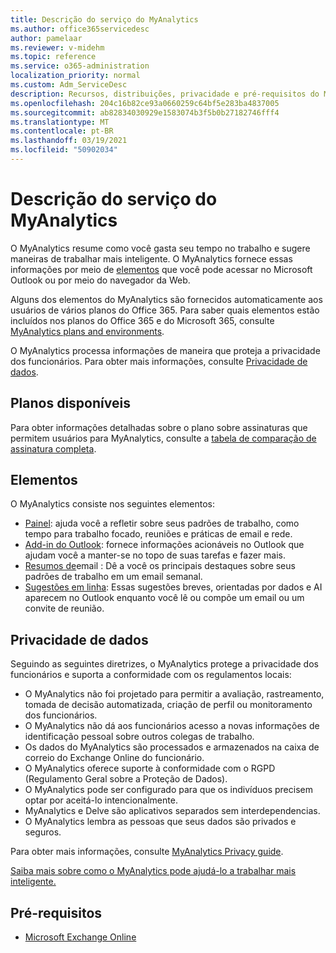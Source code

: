 ```yaml
---
title: Descrição do serviço do MyAnalytics
ms.author: office365servicedesc
author: pamelaar
ms.reviewer: v-midehm
ms.topic: reference
ms.service: o365-administration
localization_priority: normal
ms.custom: Adm_ServiceDesc
description: Recursos, distribuições, privacidade e pré-requisitos do MyAnalytics
ms.openlocfilehash: 204c16b82ce93a0660259c64bf5e283ba4837005
ms.sourcegitcommit: ab82834030929e1583074b3f5b0b27182746fff4
ms.translationtype: MT
ms.contentlocale: pt-BR
ms.lasthandoff: 03/19/2021
ms.locfileid: "50902034"
---
```

# <a name="myanalytics-service-description"></a>Descrição do serviço do MyAnalytics

O MyAnalytics resume como você gasta seu tempo no trabalho e sugere maneiras de trabalhar mais inteligente. O MyAnalytics fornece essas informações por meio de [elementos](#elements) que você pode acessar no Microsoft Outlook ou por meio do navegador da Web.

Alguns dos elementos do MyAnalytics são fornecidos automaticamente aos usuários de vários planos do Office 365. Para saber quais elementos estão incluídos nos planos do Office 365 e do Microsoft 365, consulte [MyAnalytics plans and environments](https://docs.microsoft.com/workplace-analytics/myanalytics/overview/plans-environments).  

O MyAnalytics processa informações de maneira que proteja a privacidade dos funcionários. Para obter mais informações, consulte [Privacidade de dados](#data-privacy).

## <a name="available-plans"></a>Planos disponíveis

Para obter informações detalhadas sobre o plano sobre assinaturas que permitem usuários para MyAnalytics, consulte a [tabela de comparação de assinatura completa](https://www.microsoft.com/microsoft-365/compare-microsoft-365-enterprise-plans).

## <a name="elements"></a>Elementos

O MyAnalytics consiste nos seguintes elementos:

* [Painel](https://docs.microsoft.com/workplace-analytics/myanalytics/use/dashboard-2): ajuda você a refletir sobre seus padrões de trabalho, como tempo para trabalho focado, reuniões e práticas de email e rede.
* [Add-in do Outlook](https://docs.microsoft.com/workplace-analytics/myanalytics/use/add-in): fornece informações acionáveis no Outlook que ajudam você a manter-se no topo de suas tarefas e fazer mais.
* [Resumos de](https://docs.microsoft.com/workplace-analytics/myanalytics/use/email-digest-2)email : Dê a você os principais destaques sobre seus padrões de trabalho em um email semanal.
* [Sugestões em linha](https://docs.microsoft.com/workplace-analytics/myanalytics/use/mya-notifications): Essas sugestões breves, orientadas por dados e AI aparecem no Outlook enquanto você lê ou compõe um email ou um convite de reunião.

## <a name="data-privacy"></a>Privacidade de dados

Seguindo as seguintes diretrizes, o MyAnalytics protege a privacidade dos funcionários e suporta a conformidade com os regulamentos locais:

* O MyAnalytics não foi projetado para permitir a avaliação, rastreamento, tomada de decisão automatizada, criação de perfil ou monitoramento dos funcionários.
* O MyAnalytics não dá aos funcionários acesso a novas informações de identificação pessoal sobre outros colegas de trabalho.
* Os dados do MyAnalytics são processados e armazenados na caixa de correio do Exchange Online do funcionário.
* O MyAnalytics oferece suporte à conformidade com o RGPD (Regulamento Geral sobre a Proteção de Dados).
* O MyAnalytics pode ser configurado para que os indivíduos precisem optar por aceitá-lo intencionalmente.
* MyAnalytics e Delve são aplicativos separados sem interdependencias.
* O MyAnalytics lembra as pessoas que seus dados são privados e seguros.

Para obter mais informações, consulte [MyAnalytics Privacy guide](https://docs.microsoft.com/workplace-analytics/myanalytics/overview/privacy-guide).

[Saiba mais sobre como o MyAnalytics pode ajudá-lo a trabalhar mais inteligente.](https://products.office.com/business/myanalytics-personal-analytics)

## <a name="prerequisites"></a>Pré-requisitos

* [Microsoft Exchange Online](https://docs.microsoft.com/office365/servicedescriptions/exchange-online-service-description/exchange-online-service-description)

